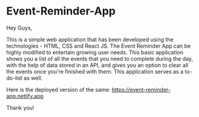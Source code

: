 # Event-Reminder-App

Hey Guys,

This is a simple web application that has been developed using the technologies - HTML, CSS and React JS.
The Event Reminder App can be highly modified  to entertain growing user needs.
This basic application shows you a list of all the events that you need to complete during the day, with the help of data stored in an API,
and gives you an option to clear all the events once you're finished with them. This application serves as a to-do-list as well. 

Here is the deployed version of the same: https://event-reminder-app.netlify.app

Thank you!
